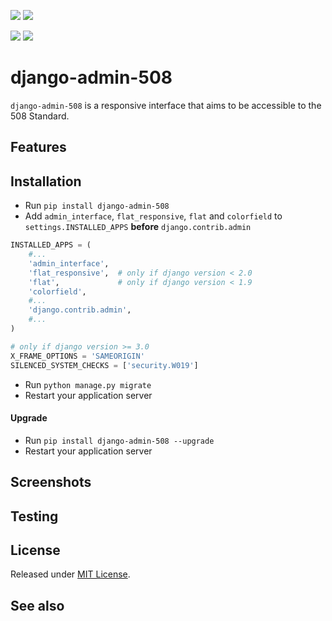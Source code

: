 [![](https://img.shields.io/pypi/pyversions/django-admin-508.svg?color=3776AB&logo=python&logoColor=white)](https://www.python.org/)
[![](https://img.shields.io/pypi/djversions/django-admin-508?color=0C4B33&logo=django&logoColor=white&label=django)](https://www.djangoproject.com/)

[![](https://img.shields.io/pypi/v/django-admin-508.svg?color=blue&logo=pypi&logoColor=white)](https://pypi.org/project/django-admin-508/)
[![](https://img.shields.io/pypi/l/django-admin-508.svg?color=blue)](https://github.com/raft-tech/django-admin-508/blob/main/LICENSE.txt)

# django-admin-508

`django-admin-508` is a responsive interface that aims to be accessible to the 508 Standard.

## Features

## Installation

- Run `pip install django-admin-508`
- Add `admin_interface`, `flat_responsive`, `flat` and `colorfield` to `settings.INSTALLED_APPS` **before** `django.contrib.admin`

```python
INSTALLED_APPS = (
    #...
    'admin_interface',
    'flat_responsive',  # only if django version < 2.0
    'flat',             # only if django version < 1.9
    'colorfield',
    #...
    'django.contrib.admin',
    #...
)

# only if django version >= 3.0
X_FRAME_OPTIONS = 'SAMEORIGIN'
SILENCED_SYSTEM_CHECKS = ['security.W019']
```

- Run ``python manage.py migrate``
- Restart your application server

#### Upgrade

- Run `pip install django-admin-508 --upgrade`
- Restart your application server


## Screenshots

## Testing

## License
Released under [MIT License](LICENSE.txt).

## See also
